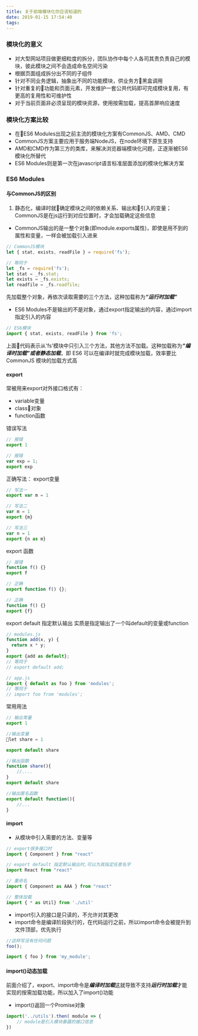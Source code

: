 ```yaml
---
title: 关于前端模块化你应该知道的
date: 2019-01-15 17:54:40
tags:
---
```


### 模块化的意义
- 对大型网站项目做更细粒度的拆分，团队协作中每个人各司其责负责自己的模块，彼此模块之间不会造成命名空间污染
- 根据页面组成拆分出不同的子组件
- 针对不同业务逻辑，抽象出不同的功能模块，供业务方黑盒调用
- 针对重复的功能和页面元素，开发维护一套公共代码即可完成模块复用，有更高的复用性和可维护性
- 对于当前页面非必须呈现的模块资源，使用按需加载，提高首屏响应速度

### 模块化方案比较
- 在ES6 Modules出现之前主流的模块化方案有CommonJS、AMD、CMD
- CommonJS方案主要应用于服务端NodeJS，在node环境下原生支持
- AMD和CMD作为第三方的类库，来解决浏览器端模块化问题，正逐渐被ES6模块化所替代
- ES6 Modules则是第一次在javascript语言标准层面添加的模块化解决方案

### ES6 Modules
#### 与CommonJS的区别
1. 静态化，编译时就确定模块之间的依赖关系、输出和引入的变量；CommonJS是在js运行到对应位置时，才会加载确定这些信息
- CommonJS输出的是一整个对象(即module.exports属性)，即使是用不到的属性和变量，一样会被加载引入进来
```js
// CommonJS模块
let { stat, exists, readFile } = require('fs');

// 等同于
let _fs = require('fs');
let stat = _fs.stat;
let exists = _fs.exists;
let readfile = _fs.readfile;
```
先加载整个对象，再依次读取需要的三个方法，这种加载称为<b>*“运行时加载”*</b>
- ES6 Modules不是输出的不是对象，通过export指定输出的内容，通过import指定引入的内容
```js
// ES6模块
import { stat, exists, readFile } from 'fs';
```
上面代码表示从'fs'模块中只引入三个方法，其他方法不加载。这种加载称为<b>*“编译时加载”或者静态加载*</b>，即 ES6 可以在编译时就完成模块加载，效率要比 CommonJS 模块的加载方式高


#### export
常被用来export对外接口格式有：
- variable变量
- class对象
- function函数

错误写法
```js
// 报错
export 1

// 报错
var exp = 1;
export exp
```
正确写法：
export变量
```js
// 写法一
export var m = 1

// 写法二
var m = 1
export {m}

// 写法三
var n = 1
export {n as m}
```
export 函数
```js
// 报错
function f() {}
export f

// 正确
export function f() {};

// 正确
function f() {}
export {f}
```
export default 指定默认输出
实质是指定输出了一个叫default的变量或function
```js
// modules.js
function add(x, y) {
  return x * y;
}
export {add as default};
// 等同于
// export default add;

// app.js
import { default as foo } from 'modules';
// 等同于
// import foo from 'modules';
```
常用用法
```js
// 输出常量
export 1

//输出变量
let share = 1

export default share

//输出函数
function share(){
    //....
}
export default share

//输出匿名函数
export default function(){
    //...
}
```

#### import
- 从模块中引入需要的方法、变量等
```js
// export很多接口时
import { Component } from "react"

// export default 指定默认输出时,可以为其指定任意名字
import React from "react"

// 重命名
import { Component as AAA } from "react"

// 整体加载
import { * as Util} from './util'

```
- import引入的接口是只读的，不允许对其更改
- import命令是编译阶段执行的，在代码运行之前，所以import命令会被提升到文件顶部，优先执行
```js
//这样写没有任何问题
foo();

import { foo } from 'my_module';
```
#### import()动态加载
前面介绍了，export、import命令是<b>*编译时加载*</b>这就导致不支持<b>*运行时加载*</b>才能实现的按需加载功能，所以加入了import()功能
- import()返回一个Promise对象
```js
import('../utils').then( module => {
    // module是引入模块暴露的接口信息
})
```

